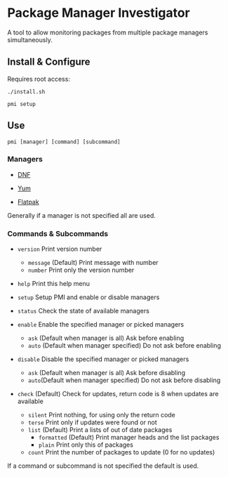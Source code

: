 # Package Manager Investigator
A tool to allow monitoring packages from multiple package managers simultaneously.

## Install & Configure
Requires root access:

	./install.sh

	pmi setup

## Use

	pmi [manager] [command] [subcommand]

### Managers
- [DNF](https://fedoraproject.org/wiki/DNF)

- [Yum](https://fedoraproject.org/wiki/Yum)

- [Flatpak](https://www.flatpak.org/)

Generally if a manager is not specified all are used.

### Commands & Subcommands
- `version` Print version number
    - `message` (Default) Print message with number
    - `number` Print only the version number

- `help` Print this help menu

- `setup` Setup PMI and enable or disable managers

- `status` Check the state of available managers

- `enable` Enable the specified manager or picked managers
    - `ask` (Default when manager is all) Ask before enabling
    - `auto` (Default when manager specified) Do not ask before enabling

- `disable` Disable the specified manager or picked managers
    - `ask` (Default when manager is all) Ask before disabling
    - `auto`(Default when manager specified) Do not ask before disabling

- `check` (Default) Check for updates, return code is 8 when updates are available
    - `silent` Print nothing, for using only the return code
    - `terse` Print only if updates were found or not
    - `list` (Default) Print a lists of out of date packages
        - `formatted` (Default) Print manager heads and the list packages
        - `plain` Print only this of packages
    - `count` Print the number of packages to update (0 for no updates)

If a command or subcommand is not specified the default is used.
